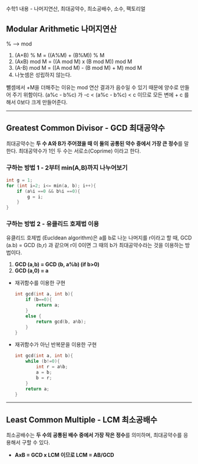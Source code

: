 수학1 내용 - 나머지연산, 최대공약수, 최소공배수, 소수, 팩토리얼

## Modular Arithmetic 나머지연산

% —> mod

1. (A+B) % M = ((A%M) + (B%M)) % M
2. (AxB) mod M = ((A mod M) x (B mod M)) mod M
3. (A-B) mod M = ((A mod M) - (B mod M) + M) mod M
4. 나눗셈은 성립하지 않는다.

뺄셈에서 +M을 더해주는 이유는 mod 연산 결과가 음수일 수 있기 때문에 양수로 만들어 주기 위함이다.  (a%c - b%c) 가 -c < (a%c - b%c) < c 이므로 모든 변에 + c 를 해서 0보다 크게 만들어준다.

---
## Greatest Common Divisor - GCD 최대공약수
최대공약수는 **두 수 A와 B가 주어졌을 때 이 둘의 공통된 약수 중에서 가장 큰 정수**를 말한다. 최대공약수가 1인 두 수는 서로소(Coprime) 이라고 한다.

### 구하는 방법 1 - 2부터 min(A,B)까지 나누어보기

```c
int g = 1;
for (int i=2; i<= min(a, b); i++){
	if (a%i ==0 && b%i ==0){
		g = i;
	}
}
```

### 구하는 방법 2 - 유클리드 호제법 이용

유클리드 호제법 (Eucldean algorithm)은 a를 b로 나눈 나머지를 r이라고 할 때, GCD (a.b) = GCD (b,r) 과 같으며 r이 0이면 그 때의 b가 최대공약수라는 것을 이용하는 방법이다.

1. **GCD (a,b) = GCD (b, a%b) (if b>0)**
2. **GCD (a,0) = a**

- 재귀함수를 이용한 구현

    ```c
    int gcd(int a, int b){
    	if (b==0){
    		return a;
    	}
    	else {
    		return gcd(b, a%b);	
    	}
    }
    ```

- 재귀함수가 아닌 반복문을 이용한 구현

    ```c
    int gcd(int a, int b){
    	while (b!=0){
    		int r = a%b;
    		a = b;
    		b = r;
    	}
    	return a;
    }
    ```
    
---
## Least Common Multiple - LCM 최소공배수
최소공배수는 **두 수의 공통된 배수 중에서 가장 작은 정수**를 의미하며, 최대공약수를 응용해서 구할 수 있다. 

- **AxB = GCD x LCM 이므로 LCM = AB/GCD**


    
